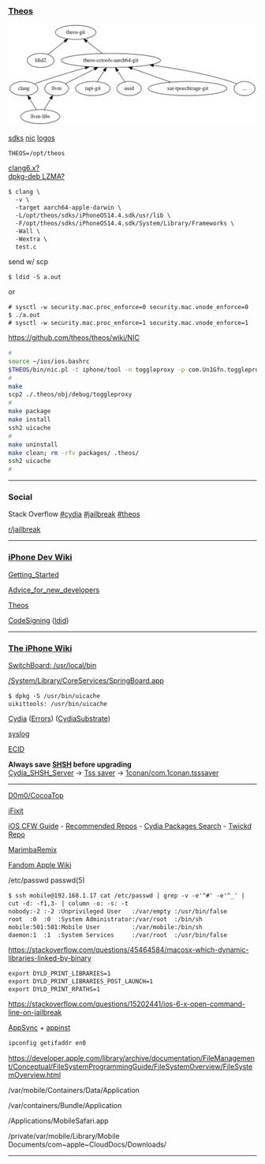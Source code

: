 ### [Theos](https://github.com/theos/theos)

![TheosDepsGraph](./theos.svg)

[sdks](https://github.com/theos/sdks) [nic](https://github.com/theos/nic) [logos](https://github.com/theos/logos)

```plain
THEOS=/opt/theos
```

[clang6.x?](https://github.com/theos/theos/wiki/Installation-Linux)  
[dpkg-deb LZMA?](https://github.com/theos/theos/wiki/Upgrading-from-legacy-Theos)

```plain
$ clang \
  -v \
  -target aarch64-apple-darwin \
  -L/opt/theos/sdks/iPhoneOS14.4.sdk/usr/lib \
  -F/opt/theos/sdks/iPhoneOS14.4.sdk/System/Library/Frameworks \
  -Wall \
  -Wextra \
  test.c
```

send w/ scp

```plain
$ ldid -S a.out
```

or

```plain
# sysctl -w security.mac.proc_enforce=0 security.mac.vnode_enforce=0
$ ./a.out
# sysctl -w security.mac.proc_enforce=1 security.mac.vnode_enforce=1
```

https://github.com/theos/theos/wiki/NIC

```bash
#
source ~/ios/ios.bashrc
$THEOS/bin/nic.pl -t iphone/tool -n toggleproxy -p com.Un1Gfn.toggleproxy -u "Darren Ng"
#
make
scp2 ./.theos/obj/debug/toggleproxy
#
make package
make install
ssh2 uicache
#
make uninstall
make clean; rm -rfv packages/ .theos/
ssh2 uicache
#
```

---

### Social

Stack Overflow
[#cydia](https://stackoverflow.com/questions/tagged/cydia)
[#jailbreak](https://stackoverflow.com/questions/tagged/jailbreak)
[#theos](https://stackoverflow.com/questions/tagged/theos)

[r/jailbreak](https://www.reddit.com/r/jailbreak)

---

### [iPhone Dev Wiki](https://iphonedevwiki.net/index.php/Main_Page)

[Getting_Started](http://iphonedevwiki.net/index.php/Getting_Started)

[Advice_for_new_developers](http://iphonedevwiki.net/index.php/Advice_for_new_developers)

[Theos](https://iphonedevwiki.net/index.php/Theos)

[CodeSigning](http://iphonedevwiki.net/index.php/Code_Signing) ([ldid](http://iphonedevwiki.net/index.php/Ldid))

---

### [The iPhone Wiki](https://www.theiphonewiki.com)

[SwitchBoard: /usr/local/bin](https://www.theiphonewiki.com/wiki/SwitchBoard:_/usr/local/bin)

[/System/Library/CoreServices/SpringBoard.app](https://www.theiphonewiki.com/wiki//System/Library/CoreServices/SpringBoard.app)

```plain
$ dpkg -S /usr/bin/uicache
uikittools: /usr/bin/uicache
```

[Cydia](https://www.theiphonewiki.com/wiki/Cydia.app)
([Errors](https://www.theiphonewiki.com/wiki/Cydia_Errors))
([CydiaSubstrate](https://www.theiphonewiki.com/wiki/Cydia_Substrate))

[syslog](https://www.theiphonewiki.com/wiki/System_Log)

[ECID](https://www.theiphonewiki.com/wiki/ECID)

**Always save [SHSH](https://www.theiphonewiki.com/wiki/SHSH) before upgrading**  
[Cydia_SHSH_Server](https://www.theiphonewiki.com/wiki/Cydia_SHSH_Server) ->
[Tss saver](https://tsssaver.1conan.com/v2/) ->
[1conan/com.1conan.tsssaver](https://repo.1conan.com/)

---

[D0m0/CocoaTop](https://github.com/D0m0/CocoaTop)

[iFixit](https://www.ifixit.com/)

[iOS CFW Guide](https://ios.cfw.guide/) -
[Recommended Repos](https://ios.cfw.guide/recommended-repos) -
[Cydia Packages Search](https://www.ios-repo-updates.com/) -
[Twickd Repo](https://repo.twickd.com/)

[MarimbaRemix](https://www.zedge.net/find/ringtones/marimba%20remix)

[Fandom Apple Wiki](https://apple.fandom.com/wiki/Main_Screen)

/etc/passwd passwd(5)

```
$ ssh mobile@192.168.1.17 cat /etc/passwd | grep -v -e'^#' -e'^_' | cut -d: -f1,3- | column -o: -s: -t
nobody:-2 :-2 :Unprivileged User   :/var/empty :/usr/bin/false
root  :0  :0  :System Administrator:/var/root  :/bin/sh
mobile:501:501:Mobile User         :/var/mobile:/bin/sh
daemon:1  :1  :System Services     :/var/root  :/usr/bin/false
```

https://stackoverflow.com/questions/45464584/macosx-which-dynamic-libraries-linked-by-binary

```
export DYLD_PRINT_LIBRARIES=1
export DYLD_PRINT_LIBRARIES_POST_LAUNCH=1
export DYLD_PRINT_RPATHS=1
```

https://stackoverflow.com/questions/15202441/ios-6-x-open-command-line-on-jailbreak

[AppSync](https://github.com/angelXwind/AppSync) + [appinst](https://github.com/angelXwind/AppSync/tree/master/appinst)

```bash
ipconfig getifaddr en0
```

https://developer.apple.com/library/archive/documentation/FileManagement/Conceptual/FileSystemProgrammingGuide/FileSystemOverview/FileSystemOverview.html

/var/mobile/Containers/Data/Application

/var/containers/Bundle/Application

/Applications/MobileSafari.app

/private/var/mobile/Library/Mobile Documents/com\~apple\~CloudDocs/Downloads/

---
